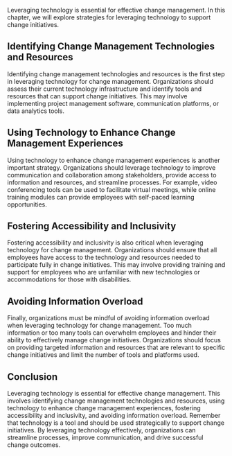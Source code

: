 
Leveraging technology is essential for effective change management. In this chapter, we will explore strategies for leveraging technology to support change initiatives.

Identifying Change Management Technologies and Resources
--------------------------------------------------------

Identifying change management technologies and resources is the first step in leveraging technology for change management. Organizations should assess their current technology infrastructure and identify tools and resources that can support change initiatives. This may involve implementing project management software, communication platforms, or data analytics tools.

Using Technology to Enhance Change Management Experiences
---------------------------------------------------------

Using technology to enhance change management experiences is another important strategy. Organizations should leverage technology to improve communication and collaboration among stakeholders, provide access to information and resources, and streamline processes. For example, video conferencing tools can be used to facilitate virtual meetings, while online training modules can provide employees with self-paced learning opportunities.

Fostering Accessibility and Inclusivity
---------------------------------------

Fostering accessibility and inclusivity is also critical when leveraging technology for change management. Organizations should ensure that all employees have access to the technology and resources needed to participate fully in change initiatives. This may involve providing training and support for employees who are unfamiliar with new technologies or accommodations for those with disabilities.

Avoiding Information Overload
-----------------------------

Finally, organizations must be mindful of avoiding information overload when leveraging technology for change management. Too much information or too many tools can overwhelm employees and hinder their ability to effectively manage change initiatives. Organizations should focus on providing targeted information and resources that are relevant to specific change initiatives and limit the number of tools and platforms used.

Conclusion
----------

Leveraging technology is essential for effective change management. This involves identifying change management technologies and resources, using technology to enhance change management experiences, fostering accessibility and inclusivity, and avoiding information overload. Remember that technology is a tool and should be used strategically to support change initiatives. By leveraging technology effectively, organizations can streamline processes, improve communication, and drive successful change outcomes.
